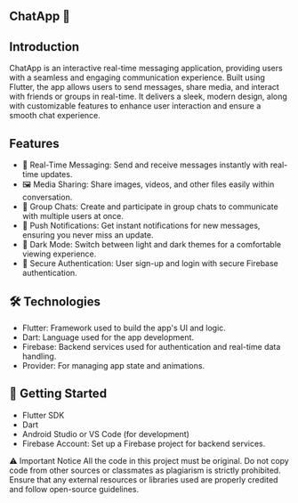 ## ChatApp 💬

## Introduction
ChatApp is an interactive real-time messaging application, providing users with a seamless and engaging communication experience. Built using Flutter, the app allows users to send messages, share media, and interact with friends or groups in real-time. It delivers a sleek, modern design, along with customizable features to enhance user interaction and ensure a smooth chat experience.

## Features
 - 💬 Real-Time Messaging: Send and receive messages instantly with real-time updates.
 - 🖼️ Media Sharing: Share images, videos, and other files easily within conversation.
 - 👥 Group Chats: Create and participate in group chats to communicate with multiple users at once.
 - 🔔 Push Notifications: Get instant notifications for new messages, ensuring you never miss an update.
 - 🌙 Dark Mode: Switch between light and dark themes for a comfortable viewing experience.
 - 🔐 Secure Authentication: User sign-up and login with secure Firebase authentication.
   
## 🛠️ Technologies
- Flutter: Framework used to build the app's UI and logic.
- Dart: Language used for the app development.
- Firebase: Backend services used for authentication and real-time data handling.
- Provider: For managing app state and animations.

## 🚀 Getting Started
- Flutter SDK
- Dart
- Android Studio or VS Code (for development)
- Firebase Account: Set up a Firebase project for backend services.

⚠️ Important Notice
All the code in this project must be original. Do not copy code from other sources or classmates as plagiarism is strictly prohibited. Ensure that any external resources or libraries used are properly credited and follow open-source guidelines.







